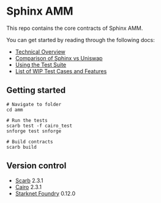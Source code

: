 # Sphinx AMM

This repo contains the core contracts of Sphinx AMM.

You can get started by reading through the following docs:

- [Technical Overview](./docs/1-technical-overview.md)
- [Comparison of Sphinx vs Uniswap](./docs/2-sphinx-vs-uniswap.md)
- [Using the Test Suite](./docs/4-testing-suite.md)
- [List of WIP Test Cases and Features](./docs/3-wip.md)

## Getting started

```shell
# Navigate to folder
cd amm

# Run the tests
scarb test -f cairo_test
snforge test snforge

# Build contracts
scarb build
```

## Version control

- [Scarb](https://github.com/software-mansion/scarb) 2.3.1
- [Cairo](https://github.com/starkware-libs/cairo) 2.3.1
- [Starknet Foundry](https://github.com/foundry-rs/starknet-foundry) 0.12.0
